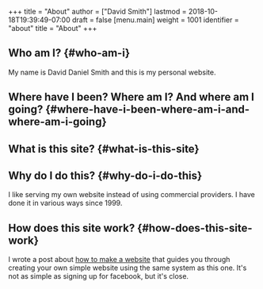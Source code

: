 +++
title = "About"
author = ["David Smith"]
lastmod = 2018-10-18T19:39:49-07:00
draft = false
[menu.main]
  weight = 1001
  identifier = "about"
  title = "About"
+++

## Who am I? {#who-am-i}

My name is David Daniel Smith and this is my personal website.


## Where have I been? Where am I? And where am I going? {#where-have-i-been-where-am-i-and-where-am-i-going}


## What is this site? {#what-is-this-site}


## Why do I do this? {#why-do-i-do-this}

I like serving my own website instead of using commercial providers. I have done it in various ways since 1999.


## How does this site work? {#how-does-this-site-work}

I wrote a post about [how to make a website](/posts/make-a-website) that guides you through creating your own simple website using the same system as this one. It's not as simple as signing up for facebook, but it's close.
